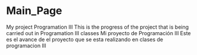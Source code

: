 # Main_Page
My project Programation III
  This is the progress of the project that is being carried out in Programation III classes
Mi proyecto de Programación III
  Este es el avance de el proyecto que se esta realizando en clases de programacion III
  
